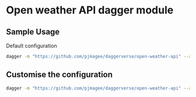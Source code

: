 # Open weather API dagger module

## Sample Usage

Default configuration

```bash
dagger -m "https://github.com/pjmagee/daggerverse/open-weather-api" --api-key=env:YOUR_API_KEY call location --name="London,UK"  
```

## Customise the configuration

```bash
dagger -m "https://github.com/pjmagee/daggerverse/open-weather-api" --api-key==env:YOUR_API_KEY --lang=fr
```